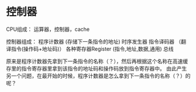 # 控制器
CPU组成：
运算器，控制器，cache

控制器组成：
程序计数器 (存储下一条指令的地址)
时序发生器
指令译码器 （翻译指令(操作码+地址码)）
各种寄存器Register (指令,地址,数据,通用)
总线


原来是程序计数器先拿到下一条指令的名称（？），然后再根据这个名称在高速缓存里的指令寄存器里拿到该指令的地址码和操作码放到指令寄存器中。
由此产生另一个问题，在最开始的时候，程序计数器是怎么拿到下一条指令的名称（？）的呢？